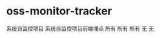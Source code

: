 # oss-monitor-tracker

<product> 系统自监控项目 </product>
<module> 系统自监控项目前端埋点 </module>
<province>所有</province>
<operator> 所有 </operator>
<ztproduct>所有</ztproduct>
<ztproductid>无</ztproductid>
<ztprojectid>无</ztprojectid>